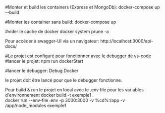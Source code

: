 #Monter et build les containers (Express et MongoDb):
docker-compose up --build 

#Monter les container sans build:
docker-compose up

#vider le cache de docker
docker system prune -a

Pour accéder à swagger-UI via un navigateur:
http://localhost:3000/api-docs/


#Le projet est configuré pour fonctionner avec le debugger de vs-code
#lancer le projet:
npm run dockerStart 

#lancer le debugger:
Debug Docker

le projet doit être lancé pour que le debugger fonctionne.

Pour build & run le projet en local avec le .env file pour les variables d'environnement
docker build -t exemple1 .   
docker run --env-file .env -p 3000:3000 -v %cd%:/app -v /app/node_modules exemple1 